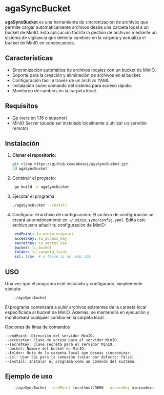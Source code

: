 # agaSyncBucket

**agaSyncBucket** es una herramienta de sincronización de archivos que permite cargar automáticamente archivos desde una carpeta local a un bucket de MinIO. Esta aplicación facilita la gestión de archivos mediante un sistema de vigilancia que detecta cambios en la carpeta y actualiza el bucket de MinIO en consecuencia.

## Características

- Sincronización automática de archivos locales con un bucket de MinIO.
- Soporte para la creación y eliminación de archivos en el bucket.
- Configuración fácil a través de un archivo YAML.
- Instalación como comando del sistema para acceso rápido.
- Monitoreo de cambios en la carpeta local.

## Requisitos

- [Go](https://golang.org/doc/install) (versión 1.16 o superior)
- MinIO Server (puede ser instalado localmente o utilizar un servidor remoto)

## Instalación

1. **Clonar el repositorio:**
   ```bash
   git clone https://github.com/akosej/agaSyncBucket.git
   cd agaSyncBucket
   ```
2. Construir el proyecto:
   ```bash
    go build -o agaSyncBucket
   ```
3. Ejecutar el programa
   ```bash
   ./agaSyncBucket --install
   ```
4. Configurar el archivo de configuración: El archivo de configuración se creará automáticamente en `~/.minio_sync/config.yaml`. Edita este archivo para añadir tu configuración de MinIO:
   ```yml
    endPoint: tu_minio_endpoint
    accessKey: tu_access_key
    secretKey: tu_secret_key
    bucket: tu_bucket
    folder: tu_carpeta_local
    ssl: true  # o false si no usas SSL
   ```
## USO
Una vez que el programa esté instalado y configurado, simplemente ejecuta:
```bash
    ./agaSyncBucket
```

El programa comenzará a subir archivos existentes de la carpeta local especificada al bucket de MinIO. Además, se mantendrá en ejecución y monitoreará cualquier cambio en la carpeta local.

Opciones de línea de comandos

    --endPoint: Dirección del servidor MinIO.
    --accessKey: Clave de acceso para el servidor MinIO.
    --secretKey: Clave secreta para el servidor MinIO.
    --bucket: Nombre del bucket en MinIO.
    --folder: Ruta de la carpeta local que deseas sincronizar.
    --ssl: Usar SSL para la conexión (valor por defecto: false).
    --install: Instalar el programa como un comando del sistema.

## Ejemplo de uso
```bash
    ./agaSyncBucket --endPoint localhost:9000 --accessKey minioadmin --secretKey minioadmin --bucket mybucket --folder /ruta/a/mi/carpeta --ssl false
```